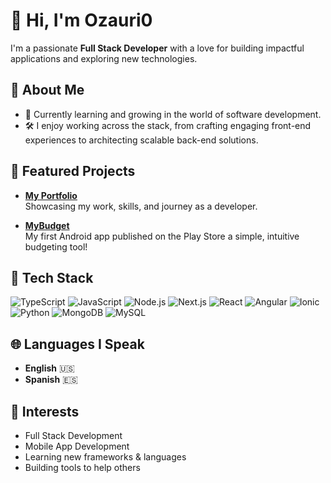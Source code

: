 # 👋 Hi, I'm Ozauri0

I'm a passionate **Full Stack Developer** with a love for building impactful applications and exploring new technologies.

## 🚀 About Me
- 🌱 Currently learning and growing in the world of software development.
- 🛠️ I enjoy working across the stack, from crafting engaging front-end experiences to architecting scalable back-end solutions.

## 🌟 Featured Projects
- [**My Portfolio**](https://christianferrer.me)  
  Showcasing my work, skills, and journey as a developer.

- [**MyBudget**](https://play.google.com/store/apps/details?id=com.ozauri0.mybudget)  
  My first Android app published on the Play Store a simple, intuitive budgeting tool!

## 🧰 Tech Stack
![TypeScript](https://img.shields.io/badge/TypeScript-007ACC?style=flat&logo=typescript&logoColor=white)
![JavaScript](https://img.shields.io/badge/JavaScript-F7DF1E?style=flat&logo=javascript&logoColor=black)
![Node.js](https://img.shields.io/badge/Node.js-339933?style=flat&logo=node.js&logoColor=white)
![Next.js](https://img.shields.io/badge/Next.js-000000?style=flat&logo=nextdotjs&logoColor=white)
![React](https://img.shields.io/badge/React-20232A?style=flat&logo=react&logoColor=61DAFB)
![Angular](https://img.shields.io/badge/Angular-DD0031?style=flat&logo=angular&logoColor=white)
![Ionic](https://img.shields.io/badge/Ionic-3880FF?style=flat&logo=ionic&logoColor=white)
![Python](https://img.shields.io/badge/Python-3776AB?style=flat&logo=python&logoColor=white)
![MongoDB](https://img.shields.io/badge/MongoDB-47A248?style=flat&logo=mongodb&logoColor=white)
![MySQL](https://img.shields.io/badge/MySQL-4479A1?style=flat&logo=mysql&logoColor=white)

## 🌐 Languages I Speak
- **English** 🇺🇸
- **Spanish** 🇪🇸

## 🎯 Interests
- Full Stack Development
- Mobile App Development
- Learning new frameworks & languages
- Building tools to help others
